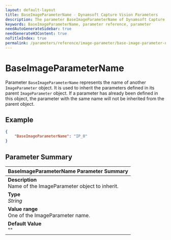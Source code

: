 ```yaml
---
layout: default-layout
title: BaseImageParameterName - Dynamsoft Capture Vision Parameters
description: The parameter BaseImageParameterName of Dynamsoft Capture Vision is for Inheritancing parameters from a ImageParameter object.
keywords: BaseImageParameterName, parameter reference, parameter
needAutoGenerateSidebar: true
needGenerateH3Content: true
noTitleIndex: true
permalink: /parameters/reference/image-parameter/base-image-parameter-name.html
---
```


# BaseImageParameterName

Parameter `BaseImageParameterName` represents the name of another `ImageParameter` object. It is used to inherit the parameters defined in its parent `ImageParameter` object. If a parameter has already been defined in this object, the parameter with the same name will not be inherited from the parent object.

## Example

```json
{
    "BaseImageParameterName": "IP_0"
}
```

## Parameter Summary

| BaseImageParameterName Parameter Summary |
| :---------------------------------- |
| **Description**<br>Name of the ImageParameter object to inherit. |
| **Type**<br>*String* |
| **Value range**<br>One of the ImageParameter name. |
| **Default Value**<br>"" |
